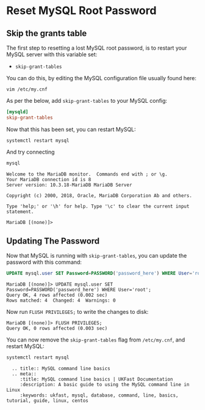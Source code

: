 # Reset MySQL Root Password

## Skip the grants table

The first step to resetting a lost MySQL root password, is to restart your MySQL server with this variable set:

 - `skip-grant-tables`

You can do this, by editing the MySQL configuration file usually found here:

```console
vim /etc/my.cnf
```

As per the below, add `skip-grant-tables` to your MySQL config:

```ini
[mysqld]
skip-grant-tables
```

Now that this has been set, you can restart MySQL:

```console
systemctl restart mysql
```

And try connecting

```bash
mysql
```

```none
Welcome to the MariaDB monitor.  Commands end with ; or \g.
Your MariaDB connection id is 8
Server version: 10.3.18-MariaDB MariaDB Server

Copyright (c) 2000, 2018, Oracle, MariaDB Corporation Ab and others.

Type 'help;' or '\h' for help. Type '\c' to clear the current input statement.

MariaDB [(none)]>
```

## Updating The Password

Now that MySQL is running with `skip-grant-tables`, you can update the password with this command:

```sql
UPDATE mysql.user SET Password=PASSWORD('password_here') WHERE User='root';
```

```console
MariaDB [(none)]> UPDATE mysql.user SET Password=PASSWORD('password_here') WHERE User='root';
Query OK, 4 rows affected (0.002 sec)
Rows matched: 4  Changed: 4  Warnings: 0
```

Now run `FLUSH PRIVILEGES;` to write the changes to disk:

```none
MariaDB [(none)]> FLUSH PRIVILEGES;
Query OK, 0 rows affected (0.003 sec)
```

You can now remove the `skip-grant-tables` flag from `/etc/my.cnf`, and restart MySQL:

```bash
systemctl restart mysql
```

```eval_rst
  .. title:: MySQL command line basics
  .. meta::
     :title: MySQL command line basics | UKFast Documentation
     :description: A basic guide to using the MySQL command line in Linux
     :keywords: ukfast, mysql, database, command, line, basics, tutorial, guide, linux, centos
```
